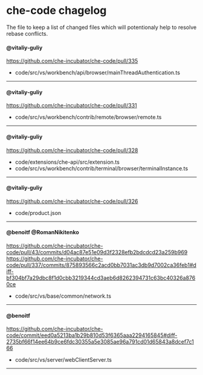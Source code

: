 # che-code chagelog

The file to keep a list of changed files which will potentionaly help to resolve rebase conflicts.

#### @vitaliy-guliy
https://github.com/che-incubator/che-code/pull/335

- code/src/vs/workbench/api/browser/mainThreadAuthentication.ts
---

#### @vitaliy-guliy
https://github.com/che-incubator/che-code/pull/331

- code/src/vs/workbench/contrib/remote/browser/remote.ts
---

#### @vitaliy-guliy
https://github.com/che-incubator/che-code/pull/328

- code/extensions/che-api/src/extension.ts
- code/src/vs/workbench/contrib/terminal/browser/terminalInstance.ts
---

#### @vitaliy-guliy
https://github.com/che-incubator/che-code/pull/326

- code/product.json
---

#### @benoitf @RomanNikitenko  
https://github.com/che-incubator/che-code/pull/43/commits/d04ac87e51e09d3f2328efb2bdcdcd23a259b969 \
https://github.com/che-incubator/che-code/pull/337/commits/875893566c2acd0bb7031ac3db9d7002ca36feb1#diff-bf304bf7a29dbc8f1d0cbb3219344cd3aeb6d8262394731c63bc40326a8760ce

- code/src/vs/base/common/network.ts
---

#### @benoitf 
https://github.com/che-incubator/che-code/commit/eed0a5213ba1b29b810d53f6365aaa2294165845#diff-2735bf66f14ee64b9ce6fdc30355a5e3085ae96a791cd01d65843a8dcef7c166

- code/src/vs/server/webClientServer.ts
---
